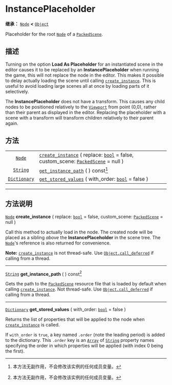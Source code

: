 <!-- ⚠ 请勿编辑本文件 ⚠ -->
<!-- 本文档使用脚本从 WeDot 引擎源码仓库生成。 -->
<!-- 生成脚本：https://github.com/WeDot-Engine/WeDot/tree/4.3/doc/tools/make_md.py； -->
<!-- 原文件：https://github.com/WeDot-Engine/WeDot/tree/4.3/doc/classes/InstancePlaceholder.xml。 -->

<div id="_class_instanceplaceholder"></div>

# InstancePlaceholder

**继承：** [`Node`](class_node.md) **<** [`Object`](class_object.md)

Placeholder for the root [`Node`](class_node.md) of a [`PackedScene`](class_packedscene.md).

## 描述

Turning on the option **Load As Placeholder** for an instantiated scene in the editor causes it to be replaced by an **InstancePlaceholder** when running the game, this will not replace the node in the editor. This makes it possible to delay actually loading the scene until calling [`create_instance`](#class_instanceplaceholder_method_create_instance). This is useful to avoid loading large scenes all at once by loading parts of it selectively.

The **InstancePlaceholder** does not have a transform. This causes any child nodes to be positioned relatively to the [`Viewport`](class_viewport.md) from point (0,0), rather than their parent as displayed in the editor. Replacing the placeholder with a scene with a transform will transform children relatively to their parent again.

## 方法

|||
|:-:|:--|
| [`Node`](class_node.md)             | [`create_instance`](#class_instanceplaceholder_method_create_instance) ( replace: [`bool`](class_bool.md) = false, custom_scene: [`PackedScene`](class_packedscene.md) = null ) |
| [`String`](class_string.md)         | [`get_instance_path`](#class_instanceplaceholder_method_get_instance_path) ( ) const[^const]                                                                                    |
| [`Dictionary`](class_dictionary.md) | [`get_stored_values`](#class_instanceplaceholder_method_get_stored_values) ( with_order: [`bool`](class_bool.md) = false )                                                      |

<!-- rst-class:: classref-section-separator -->

---

## 方法说明

<div id="_class_instanceplaceholder_method_create_instance"></div>

[`Node`](class_node.md) **create_instance** ( replace: [`bool`](class_bool.md) = false, custom_scene: [`PackedScene`](class_packedscene.md) = null )<div id="class_instanceplaceholder_method_create_instance"></div>

Call this method to actually load in the node. The created node will be placed as a sibling *above* the **InstancePlaceholder** in the scene tree. The [`Node`](class_node.md)'s reference is also returned for convenience.

 **Note:** [`create_instance`](#class_instanceplaceholder_method_create_instance) is not thread-safe. Use [`Object.call_deferred`](#class_object_method_call_deferred) if calling from a thread.

<!-- rst-class:: classref-item-separator -->

---

<div id="_class_instanceplaceholder_method_get_instance_path"></div>

[`String`](class_string.md) **get_instance_path** ( ) const[^const]<div id="class_instanceplaceholder_method_get_instance_path"></div>

Gets the path to the [`PackedScene`](class_packedscene.md) resource file that is loaded by default when calling [`create_instance`](#class_instanceplaceholder_method_create_instance). Not thread-safe. Use [`Object.call_deferred`](#class_object_method_call_deferred) if calling from a thread.

<!-- rst-class:: classref-item-separator -->

---

<div id="_class_instanceplaceholder_method_get_stored_values"></div>

[`Dictionary`](class_dictionary.md) **get_stored_values** ( with_order: [`bool`](class_bool.md) = false )<div id="class_instanceplaceholder_method_get_stored_values"></div>

Returns the list of properties that will be applied to the node when [`create_instance`](#class_instanceplaceholder_method_create_instance) is called.

If `with_order` is `true`, a key named `.order` (note the leading period) is added to the dictionary. This `.order` key is an [`Array`](class_array.md) of [`String`](class_string.md) property names specifying the order in which properties will be applied (with index 0 being the first).

[^virtual]: 本方法通常需要用户覆盖才能生效。
[^const]: 本方法无副作用，不会修改该实例的任何成员变量。
[^vararg]: 本方法除了能接受在此处描述的参数外，还能够继续接受任意数量的参数。
[^constructor]: 本方法用于构造某个类型。
[^static]: 调用本方法无需实例，可直接使用类名进行调用。
[^operator]: 本方法描述的是使用本类型作为左操作数的有效运算符。
[^bitfield]: 这个值是由下列位标志构成位掩码的整数。
[^void]: 无返回值。
